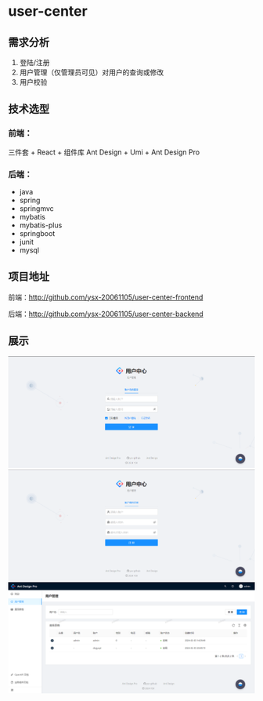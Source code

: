 # user-center
## 需求分析
1. 登陆/注册
2. 用户管理（仅管理员可见）对用户的查询或修改
3. 用户校验

## 技术选型

### 前端：

三件套 + React + 组件库 Ant Design + Umi + Ant Design Pro

### 后端：

- java
- spring
- springmvc
- mybatis
- mybatis-plus
- springboot
- junit
- mysql

## 项目地址
前端：http://github.com/ysx-20061105/user-center-frontend

后端：http://github.com/ysx-20061105/user-center-backend


## 展示
![alt text](image.png)
![alt text](image-1.png)
![alt text](image-2.png)
